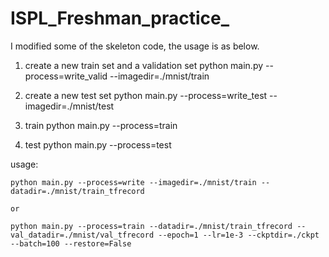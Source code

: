 # ISPL_Freshman_practice_

<MNIST classification>

 
I modified some of the skeleton code, the usage is as below.

1) create a new train set and a validation set
python main.py --process=write_valid --imagedir=./mnist/train

2) create a new test set
python main.py --process=write_test --imagedir=./mnist/test

3) train
python main.py --process=train

4) test
python main.py --process=test


usage: 

    python main.py --process=write --imagedir=./mnist/train --datadir=./mnist/train_tfrecord

    or

    python main.py --process=train --datadir=./mnist/train_tfrecord --val_datadir=./mnist/val_tfrecord --epoch=1 --lr=1e-3 --ckptdir=./ckpt --batch=100 --restore=False
